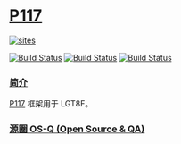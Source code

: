 # [P117](https://github.com/OS-Q/P117)

[![sites](http://182.61.61.133/link/resources/OSQ.png)](http://www.OS-Q.com)

[![Build Status](https://github.com/OS-Q/P117/workflows/CI/badge.svg)](https://github.com/OS-Q/P117/actions/workflows/CI.yml)
[![Build Status](https://circleci.com/gh/OS-Q/P117.svg?style=svg)](https://circleci.com/gh/OS-Q/P117)
[![Build Status](https://cloud.drone.io/api/badges/OS-Q/P117/status.svg)](https://cloud.drone.io/OS-Q/P117)

### [简介](https://github.com/OS-Q/P117/wiki)

[P117](https://github.com/OS-Q/P117) 框架用于 LGT8F。

### [源圈 OS-Q (Open Source & QA) ](http://www.OS-Q.com)
